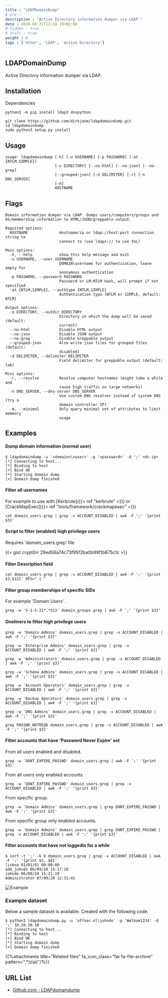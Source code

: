 ```yaml
---
title : "LDAPDomainDump"
# pre : ' '
description : "Active Directory information dumper via LDAP."
date : 2020-04-21T13:59:19+02:00
# hidden : true
# draft : true
weight : 0
tags : ['Other', 'LDAP', 'Active Directory']
---
```


## LDAPDomainDump

Active Directory information dumper via LDAP.

## Installation

Dependencies

```plain
python3 -m pip install ldap3 dnspython
```

```plain
git clone https://github.com/dirkjanm/ldapdomaindump.git
cd ldapdomaindump
sudo python3 setup.py install
```

## Usage

```plain
usage: ldapdomaindump [-h] [-u USERNAME] [-p PASSWORD] [-at {NTLM,SIMPLE}]
                      [-o DIRECTORY] [--no-html] [--no-json] [--no-grep]
                      [--grouped-json] [-d DELIMITER] [-r] [-n DNS_SERVER]
                      [-m]
                      HOSTNAME
```

## Flags

```plain
Domain information dumper via LDAP. Dumps users/computers/groups and
OS/membership information to HTML/JSON/greppable output.

Required options:
  HOSTNAME              Hostname/ip or ldap://host:port connection string to
                        connect to (use ldaps:// to use SSL)

Main options:
  -h, --help            show this help message and exit
  -u USERNAME, --user USERNAME
                        DOMAIN\username for authentication, leave empty for
                        anonymous authentication
  -p PASSWORD, --password PASSWORD
                        Password or LM:NTLM hash, will prompt if not specified
  -at {NTLM,SIMPLE}, --authtype {NTLM,SIMPLE}
                        Authentication type (NTLM or SIMPLE, default: NTLM)

Output options:
  -o DIRECTORY, --outdir DIRECTORY
                        Directory in which the dump will be saved (default:
                        current)
  --no-html             Disable HTML output
  --no-json             Disable JSON output
  --no-grep             Disable Greppable output
  --grouped-json        Also write json files for grouped files (default:
                        disabled)
  -d DELIMITER, --delimiter DELIMITER
                        Field delimiter for greppable output (default: tab)

Misc options:
  -r, --resolve         Resolve computer hostnames (might take a while and
                        cause high traffic on large networks)
  -n DNS_SERVER, --dns-server DNS_SERVER
                        Use custom DNS resolver instead of system DNS (try a
                        domain controller IP)
  -m, --minimal         Only query minimal set of attributes to limit memmory
                        usage
```

## Examples

#### Dump domain information (normal user)

```plain
$ ldapdomaindump -u '<domain>\<user>' -p '<password>' -d ';' <dc-ip>
[*] Connecting to host...
[*] Binding to host
[+] Bind OK
[*] Starting domain dump
[+] Domain dump finished
```

#### Filter all usernames

For example to use with [Kerbrute]({{< ref "kerbrute" >}}) or [CrackMapExec]({{< ref "tools/framework/crackmapexec" >}})

```plain
cat domain_users.grep | grep -v ACCOUNT_DISABLED | awk -F ';' '{print $3}'
```

#### Script to filter (enabled) high privilege users

Requires 'domain_users.grep' file

{{< gist crypt0rr 29ed56a74c73f95f2ba0b99f1b675c1c >}}

#### Filter Description field

```plain
cat domain_users.grep | grep -v ACCOUNT_DISABLED | awk -F ';' '{print $3,$12}' OFS=" | "  
```

#### Filter group memberships of specific SIDs

For example 'Domain Users'.

```plain
grep -w 'S-1-5-21*.*513' domain_groups.grep | awk -F ';' '{print $3}'
```

#### Oneliners to filter high privilege users

```plain
grep -w 'Domain Admins' domain_users.grep | grep -v ACCOUNT_DISABLED | awk -F ';' '{print $3}'
```

```plain
grep -w 'Enterprise Admins' domain_users.grep | grep -v ACCOUNT_DISABLED | awk -F ';' '{print $3}'
```

```plain
grep -w 'Administrators' domain_users.grep | grep -v ACCOUNT_DISABLED | awk -F ';' '{print $3}'
```

```plain
grep -w 'Schema Admins' domain_users.grep | grep -v ACCOUNT_DISABLED | awk -F ';' '{print $3}'
```

```plain
grep -w 'Account Operators' domain_users.grep | grep -v ACCOUNT_DISABLED | awk -F ';' '{print $3}'
```

```plain
grep -w 'Backup Operators' domain_users.grep | grep -v ACCOUNT_DISABLED | awk -F ';' '{print $3}'
```

```plain
grep -w 'DNS Admins' domain_users.grep | grep -v ACCOUNT_DISABLED | awk -F ';' '{print $3}'
```

```plain
grep PASSWD_NOTREQD domain_users.grep | grep -v ACCOUNT_DISABLED | awk -F ';' '{print $3}'
```

#### Filter accounts that have 'Password Never Expire' set

From all users enabled and disabled.

```plain
grep -w 'DONT_EXPIRE_PASSWD' domain_users.grep | awk -F ';' '{print $3}'
```

From all users only enabled accounts.

```plain
grep -w 'DONT_EXPIRE_PASSWD' domain_users.grep | grep -v ACCOUNT_DISABLED | awk -F ';' '{print $3}'
```

From specific group.

```plain
grep -w 'Domain Admins' domain_users.grep | grep DONT_EXPIRE_PASSWD | awk -F ';' '{print $3}'
```

From specific group only enabled accounts.

```plain
grep -w 'Domain Admins' domain_users.grep | grep DONT_EXPIRE_PASSWD | grep -v ACCOUNT_DISABLED | awk -F ';' '{print $3}'
```

#### Filter accounts that have not loggedin for a while

```plain
$ sort -t ';' -k 8 domain_users.grep | grep -v ACCOUNT_DISABLED | awk -F ';' '{print $3, $8}'
lisboa 01/01/01 00:00:00
adm_johndo 06/09/20 15:17:18
johndo 06/09/20 15:21:19
Administrator 07/09/20 12:31:41
```

![Example](images/ldapdomaindump-1.png)

### Example dataset

Below a sample dataset is available. Created with the following code.

```plain
$ python3 ldapdomaindump.py -u 'offsec.nl\johndo' -p 'Welkom1234' -d ';' 10.20.30.10
[*] Connecting to host...
[*] Binding to host
[+] Bind OK
[*] Starting domain dump
[+] Domain dump finished
```

{{%attachments title="Related files" fa_icon_class="far fa-file-archive" pattern=".*(zip)"/%}}

## URL List

* [Github.com - LDAPdomaindump](https://github.com/dirkjanm/ldapdomaindump)
